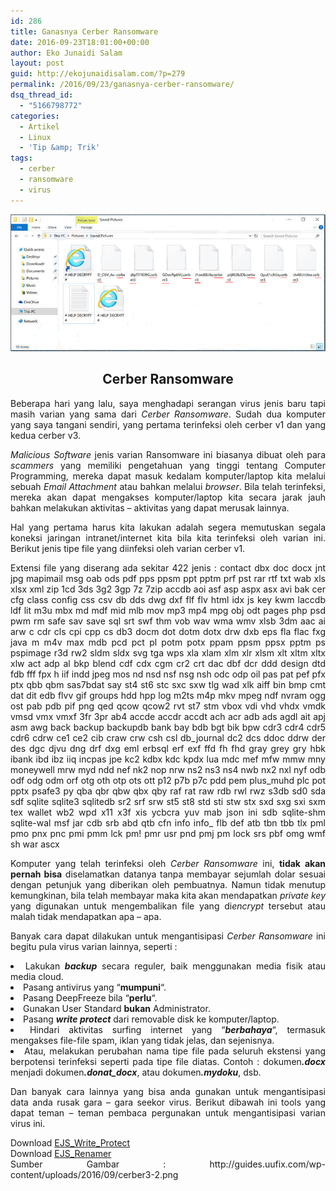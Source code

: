 ```yaml
---
id: 286
title: Ganasnya Cerber Ransomware
date: 2016-09-23T18:01:00+00:00
author: Eko Junaidi Salam
layout: post
guid: http://ekojunaidisalam.com/?p=279
permalink: /2016/09/23/ganasnya-cerber-ransomware/
dsq_thread_id:
  - "5166798772"
categories:
  - Artikel
  - Linux
  - 'Tip &amp; Trik'
tags:
  - cerber
  - ransomware
  - virus
---
```

![cerber-ransomware](/wp-content/uploads/2016/09/cerber3-2.png)
<h2 style="text-align: center;">Cerber Ransomware</h2>

<p style="text-align: justify;">
  Beberapa hari yang lalu, saya menghadapi serangan virus jenis baru tapi masih varian yang sama dari <em>Cerber Ransomware</em>. Sudah dua komputer yang saya tangani sendiri, yang pertama terinfeksi oleh cerber v1 dan yang kedua cerber v3.
</p>

<p style="text-align: justify;">
  <em>Malicious Software</em> jenis varian Ransomware ini biasanya dibuat oleh para <em>scammers</em> yang memiliki pengetahuan yang tinggi tentang Computer Programming, mereka dapat masuk kedalam komputer/laptop kita melalui sebuah <em>Email Attachment</em> atau bahkan melalui <em>browser</em>. Bila telah terinfeksi, mereka akan dapat mengakses komputer/laptop kita secara jarak jauh bahkan melakukan aktivitas &#8211; aktivitas yang dapat merusak lainnya.
</p>

<p style="text-align: justify;">
  Hal yang pertama harus kita lakukan adalah segera memutuskan segala koneksi jaringan intranet/internet kita bila kita terinfeksi oleh varian ini. Berikut jenis tipe file yang diinfeksi oleh varian cerber v1.<a name='more'></a>
</p>

<p style="text-align: justify;">
  <span class="lang:default decode:true crayon-inline">Extensi file yang diserang ada sekitar 422 jenis : contact dbx doc docx jnt jpg mapimail msg oab ods pdf pps ppsm ppt pptm prf pst rar rtf txt wab xls xlsx xml zip 1cd 3ds 3g2 3gp 7z 7zip accdb aoi asf asp aspx asx avi bak cer cfg class config css csv db dds dwg dxf flf flv html idx js key kwm laccdb ldf lit m3u mbx md mdf mid mlb mov mp3 mp4 mpg obj odt pages php psd pwm rm safe sav save sql srt swf thm vob wav wma wmv xlsb 3dm aac ai arw c cdr cls cpi cpp cs db3 docm dot dotm dotx drw dxb eps fla flac fxg java m m4v max mdb pcd pct pl potm potx ppam ppsm ppsx pptm ps pspimage r3d rw2 sldm sldx svg tga wps xla xlam xlm xlr xlsm xlt xltm xltx xlw act adp al bkp blend cdf cdx cgm cr2 crt dac dbf dcr ddd design dtd fdb fff fpx h iif indd jpeg mos nd nsd nsf nsg nsh odc odp oil pas pat pef pfx ptx qbb qbm sas7bdat say st4 st6 stc sxc sxw tlg wad xlk aiff bin bmp cmt dat dit edb flvv gif groups hdd hpp log m2ts m4p mkv mpeg ndf nvram ogg ost pab pdb pif png qed qcow qcow2 rvt st7 stm vbox vdi vhd vhdx vmdk vmsd vmx vmxf 3fr 3pr ab4 accde accdr accdt ach acr adb ads agdl ait apj asm awg back backup backupdb bank bay bdb bgt bik bpw cdr3 cdr4 cdr5 cdr6 cdrw ce1 ce2 cib craw crw csh csl db_journal dc2 dcs ddoc ddrw der des dgc djvu dng drf dxg eml erbsql erf exf ffd fh fhd gray grey gry hbk ibank ibd ibz iiq incpas jpe kc2 kdbx kdc kpdx lua mdc mef mfw mmw mny moneywell mrw myd ndd nef nk2 nop nrw ns2 ns3 ns4 nwb nx2 nxl nyf odb odf odg odm orf otg oth otp ots ott p12 p7b p7c pdd pem plus_muhd plc pot pptx psafe3 py qba qbr qbw qbx qby raf rat raw rdb rwl rwz s3db sd0 sda sdf sqlite sqlite3 sqlitedb sr2 srf srw st5 st8 std sti stw stx sxd sxg sxi sxm tex wallet wb2 wpd x11 x3f xis ycbcra yuv mab json ini sdb sqlite-shm sqlite-wal msf jar cdb srb abd qtb cfn info info_ flb def atb tbn tbb tlx pml pmo pnx pnc pmi pmm lck pm! pmr usr pnd pmj pm lock srs pbf omg wmf sh war ascx</span>
</p>

<p style="text-align: justify;">
  Komputer yang telah terinfeksi oleh <em>Cerber Ransomware</em> ini, <strong>tidak akan pernah bisa</strong> diselamatkan datanya tanpa membayar sejumlah dolar sesuai dengan petunjuk yang diberikan oleh pembuatnya. Namun tidak menutup kemungkinan, bila telah membayar maka kita akan mendapatkan <em>private key</em> yang digunakan untuk mengembalikan file yang di<em>encrypt</em> tersebut atau malah tidak mendapatkan apa &#8211; apa.
</p>

<p style="text-align: justify;">
  Banyak cara dapat dilakukan untuk mengantisipasi <em>Cerber Ransomware</em> ini begitu pula virus varian lainnya, seperti :
</p>

<li style="text-align: justify;">
  Lakukan <em><strong>backup</strong> </em>secara reguler, baik menggunakan media fisik atau media cloud.
</li>
<li style="text-align: justify;">
  Pasang antivirus yang &#8220;<strong>mumpuni</strong>&#8220;.
</li>
<li style="text-align: justify;">
  Pasang DeepFreeze bila &#8220;<strong>perlu</strong>&#8220;.
</li>
<li style="text-align: justify;">
  Gunakan User Standard <strong>bukan</strong> Administrator.
</li>
<li style="text-align: justify;">
  Pasang <em><strong>write protect</strong> </em>dari removable disk ke komputer/laptop.
</li>
<li style="text-align: justify;">
  Hindari aktivitas surfing internet yang &#8220;<em><strong>berbahaya</strong></em>&#8220;, termasuk mengakses file-file spam, iklan yang tidak jelas, dan sejenisnya.
</li>
<li style="text-align: justify;">
  Atau, melakukan perubahan nama tipe file pada seluruh ekstensi yang berpotensi terinfeksi seperti pada tipe file diatas. Contoh : dokumen<em><strong>.docx</strong></em> menjadi dokumen<em><strong>.donat_docx</strong></em>, atau dokumen<em><strong>.mydoku</strong></em>, dsb.
</li>

<p style="text-align: justify;">
  Dan banyak cara lainnya yang bisa anda gunakan untuk mengantisipasi data anda rusak gara &#8211; gara seekor virus. Berikut dibawah ini tools yang dapat teman &#8211; teman pembaca pergunakan untuk mengantisipasi varian virus ini.
</p>

<p style="text-align: justify;">
  Download <a href="https://ekojunaidisalam.com/wp-content/uploads/others/ejs_write_protection.zip" target="_blank" rel="noopener noreferrer">EJS_Write_Protect</a><br /> Download <a href="https://ekojunaidisalam.com/wp-content/uploads/others/ejs_renamer.zip" target="_blank" rel="noopener noreferrer">EJS_Renamer</a><br /> Sumber Gambar : http://guides.uufix.com/wp-content/uploads/2016/09/cerber3-2.png
</p>
